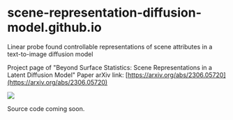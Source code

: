 # scene-representation-diffusion-model.github.io
Linear probe found controllable representations of scene attributes in a text-to-image diffusion model

Project page of "Beyond Surface Statistics: Scene Representations in a Latent Diffusion Model"
Paper arXiv link: [https://arxiv.org/abs/2306.05720](https://arxiv.org/abs/2306.05720)

![](https://github.com/yc015/scene-representation-diffusion-model.github.io/blob/main/resources/application_of_intervention.png)

Source code coming soon.
